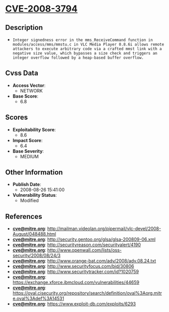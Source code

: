 
# [CVE-2008-3794](http://mailman.videolan.org/pipermail/vlc-devel/2008-August/048488.html)

## Description

- `Integer signedness error in the mms_ReceiveCommand function in modules/access/mms/mmstu.c in VLC Media Player 0.8.6i allows remote attackers to execute arbitrary code via a crafted mmst link with a negative size value, which bypasses a size check and triggers an integer overflow followed by a heap-based buffer overflow.`

## Cvss Data

- **Access Vector**:
  - NETWORK
- **Base Score**:
  - 6.8

## Scores

- **Exploitability Score**:
  - 8.6
- **Impact Score**:
  - 6.4
- **Base Severity**:
  - MEDIUM

## Other Information

- **Publish Date**:
  - 2008-08-26 15:41:00
- **Vulnerability Status**:
  - Modified

## References

- **cve@mitre.org**: http://mailman.videolan.org/pipermail/vlc-devel/2008-August/048488.html
- **cve@mitre.org**: http://security.gentoo.org/glsa/glsa-200809-06.xml
- **cve@mitre.org**: http://securityreason.com/securityalert/4190
- **cve@mitre.org**: http://www.openwall.com/lists/oss-security/2008/08/24/3
- **cve@mitre.org**: http://www.orange-bat.com/adv/2008/adv.08.24.txt
- **cve@mitre.org**: http://www.securityfocus.com/bid/30806
- **cve@mitre.org**: http://www.securitytracker.com/id?1020759
- **cve@mitre.org**: https://exchange.xforce.ibmcloud.com/vulnerabilities/44659
- **cve@mitre.org**: https://oval.cisecurity.org/repository/search/definition/oval%3Aorg.mitre.oval%3Adef%3A14531
- **cve@mitre.org**: https://www.exploit-db.com/exploits/6293
